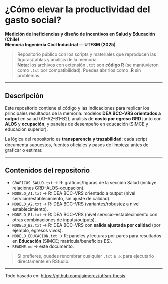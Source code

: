 # ¿Cómo elevar la productividad del gasto social?
**Medición de ineficiencias y diseño de incentivos en Salud y Educación (Chile)**  
**Memoria Ingeniería Civil Industrial — UTFSM (2025)**

> Repositorio público con los scripts y materiales que reproducen las figuras/tablas y análisis de la memoria.  
> **Nota:** los archivos con extensión `.txt` son **código R** (se mantuvieron como `.txt` por compatibilidad). Puedes abrirlos como **.R** sin problemas.

---

## Descripción
Este repositorio contiene el código y las indicaciones para replicar los principales resultados de la memoria: modelos **DEA BCC–VRS orientados a output** en salud (A1–A2–B1–B2), análisis de **costo por egreso GRD** junto con **ALOS** y **ocupación**, y paneles de desempeño en educación (SIMCE y educación superior).

La lógica del repositorio es **transparencia y trazabilidad**: cada script documenta supuestos, fuentes oficiales y pasos de limpieza antes de graficar o estimar.

---

## Contenidos del repositorio
- `GRAFICOS_SALUD.txt` → R: gráficos/figuras de la sección Salud (incluye relaciones GRD–ALOS–ocupación).
- `MODELO_A1.txt` → R: DEA BCC–VRS orientado a output (nivel servicio/establecimiento, sin ajuste de calidad).
- `MODELO_A2.txt` → R: DEA BCC–VRS (variantes/robustez a nivel establecimiento).
- `MODELO_B1.txt` → R: DEA BCC–VRS (nivel servicio–establecimiento con otras combinaciones de inputs/outputs).
- `MODELO_B2.txt` → R: DEA BCC–VRS con **salida ajustada por calidad** (por ejemplo, egresos vivos).
- `MODELO_EDUCACION.txt` → R: paneles y lecturas por pares para resultados en **Educación** (SIMCE; matrícula/beneficios ES).
- `README.md` → este documento.

> Si prefieres, puedes renombrar cualquier `.txt` a `.R` para ejecutarlo directamente en RStudio.

---

Todo basado en: https://github.com/jaimercz/utfsm-thesis

